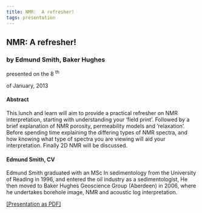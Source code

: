```yaml
---
title: NMR:  A refresher!
tags: presentation 
---
```



		
<h2>
NMR:  A refresher!
</h2>

 



		
<h3>
by Edmund Smith, Baker Hughes
</h3>

 



 
<p>
presented on the 8
<sup>
th
</sup>

 of January, 2013 
</p>

	 

  
<h4>
Abstract
</h4>



		

		
<p>
This lunch and learn will aim to provide a practical refresher on NMR interpretation, starting with understanding your ‘field print’.  Followed by a brief explanation of NMR porosity, permeability models and ‘relaxation’.  Before spending time explaining the differing types of NMR spectra, and how knowing what type of spectra you are viewing will aid your interpretation. Finally 2D NMR will be discussed.

        
</p>





		
<h4>
Edmund Smith, CV
</h4>





		
<p>
Edmund Smith graduated with an MSc In sedimentology from the University of Reading in 1996, and entered the oil industry as a sedimentologist, He then moved to Baker Hughes Geoscience Group (Aberdeen) in 2006, where he undertakes borehole image, NMR  and acoustic log interpretation.

        
</p>





		       
<a href="Jan13.pdf">
[Presentation as PDF]
</a>





